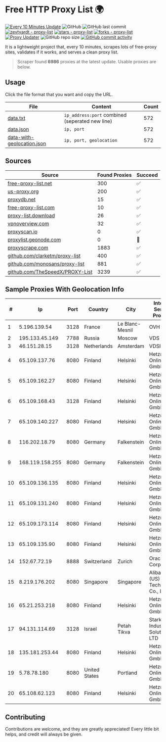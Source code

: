 
# Free HTTP Proxy List 🌍

[![Every 10 Minutes Update](https://github.com/mertguvencli/http-proxy-list/actions/workflows/main.yml/badge.svg?branch=main)](https://github.com/mertguvencli/http-proxy-list/actions/workflows/main.yml)
![GitHub](https://img.shields.io/github/license/mertguvencli/http-proxy-list)
![GitHub last commit](https://img.shields.io/github/last-commit/mertguvencli/http-proxy-list)
[![zevtyardt - proxy-list](https://img.shields.io/static/v1?label=zevtyardt&message=proxy-list&color=blue&logo=github)](https://github.com/zevtyardt/proxy-list "Go to GitHub repo")
[![stars - proxy-list](https://img.shields.io/github/stars/zevtyardt/proxy-list?style=social)](https://github.com/zevtyardt/proxy-list)
[![forks - proxy-list](https://img.shields.io/github/forks/zevtyardt/proxy-list?style=social)](https://github.com/zevtyardt/proxy-list)
[![Proxy Updater](https://github.com/zevtyardt/proxy-list/workflows/Proxy%20Updater/badge.svg)](https://github.com/zevtyardt/proxy-list/actions?query=workflow:"Proxy+Updater")
![GitHub repo size](https://img.shields.io/github/repo-size/zevtyardt/proxy-list)
[![GitHub commit activity](https://img.shields.io/github/commit-activity/m/zevtyardt/proxy-list?logo=commits)](https://github.com/zevtyardt/proxy-list/commits/main)

It is a lightweight project that, every 10 minutes, scrapes lots of free-proxy sites, validates if it works, and serves a clean proxy list.

> Scraper found **6986** proxies at the latest update. Usable proxies are below.

## Usage

Click the file format that you want and copy the URL.

|File|Content|Count|
|----|-------|-----|
|[data.txt](https://raw.githubusercontent.com/mertguvencli/http-proxy-list/main/proxy-list/data.txt)|`ip_address:port` combined (seperated new line)|572|
|[data.json](https://raw.githubusercontent.com/mertguvencli/http-proxy-list/main/proxy-list/data.json)|`ip, port`|572|
|[data-with-geolocation.json](https://raw.githubusercontent.com/mertguvencli/http-proxy-list/main/proxy-list/data-with-geolocation.json)|`ip, port, geolocation`|572|

## Sources

|Source|Found Proxies|Succeed|
|------|-------------|-------|
|[free-proxy-list.net](https://free-proxy-list.net)|300|✅|
|[us-proxy.org](https://www.us-proxy.org)|200|✅|
|[proxydb.net](http://proxydb.net)|15|✅|
|[free-proxy-list.com](https://free-proxy-list.com/?page=&port=&type%5B%5D=http&type%5B%5D=https&up_time=0&search=Search)|10|✅|
|[proxy-list.download](https://www.proxy-list.download/HTTP)|26|✅|
|[vpnoverview.com](https://vpnoverview.com/privacy/anonymous-browsing/free-proxy-servers)|32|✅|
|[proxyscan.io](https://www.proxyscan.io)|0|✅|
|[proxylist.geonode.com](https://proxylist.geonode.com/api/proxy-list?limit=300&page=1&sort_by=lastChecked&sort_type=desc&protocols=http,https)|0|🚫|
|[proxyscrape.com](https://api.proxyscrape.com/v2/?request=displayproxies&protocol=http&timeout=10000&country=all&ssl=all&anonymity=all)|1883|✅|
|[github.com/clarketm/proxy-list](https://raw.githubusercontent.com/clarketm/proxy-list/master/proxy-list-raw.txt)|400|✅|
|[github.com/monosans/proxy-list](https://raw.githubusercontent.com/monosans/proxy-list/main/proxies/http.txt)|881|✅|
|[github.com/TheSpeedX/PROXY-List](https://raw.githubusercontent.com/TheSpeedX/PROXY-List/master/http.txt)|3239|✅|


## Sample Proxies With Geolocation Info

|#|Ip|Port|Country|City|Internet Service Provider|
|-|--|----|-------|----|-------------------------|
|1|5.196.139.54|3128|France|Le Blanc-Mesnil|OVH SAS|
|2|195.133.45.149|7788|Russia|Moscow|VDS|
|3|46.151.28.15|3128|Netherlands|Amsterdam|VDSINA|
|4|65.109.137.76|8080|Finland|Helsinki|Hetzner Online GmbH|
|5|65.109.162.27|8080|Finland|Helsinki|Hetzner Online GmbH|
|6|65.109.168.43|3128|Finland|Helsinki|Hetzner Online GmbH|
|7|65.109.140.227|8080|Finland|Helsinki|Hetzner Online GmbH|
|8|116.202.18.79|8080|Germany|Falkenstein|Hetzner Online GmbH|
|9|168.119.158.255|8080|Germany|Falkenstein|Hetzner Online GmbH|
|10|65.109.136.135|8080|Finland|Helsinki|Hetzner Online GmbH|
|11|65.109.131.240|8080|Finland|Helsinki|Hetzner Online GmbH|
|12|65.109.173.114|8080|Finland|Helsinki|Hetzner Online GmbH|
|13|65.109.135.90|8080|Finland|Helsinki|Hetzner Online GmbH|
|14|152.67.72.19|8888|Switzerland|Zurich|Oracle Corporation|
|15|8.219.176.202|8080|Singapore|Singapore|Alibaba (US) Technology Co., Ltd.|
|16|65.21.253.218|8080|Finland|Helsinki|Hetzner Online GmbH|
|17|94.131.114.69|3128|Israel|Petah Tikva|Stark Industries Solutions LTD|
|18|135.181.253.44|8080|Finland|Helsinki|Hetzner Online GmbH|
|19|5.78.78.180|8080|United States|Portland|Hetzner Online GmbH|
|20|65.108.62.123|8080|Finland|Helsinki|Hetzner Online GmbH|



## Contributing

Contributions are welcome, and they are greatly appreciated! Every
little bit helps, and credit will always be given.


